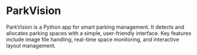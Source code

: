 # ParkVision
ParkVision is a Python app for smart parking management. It detects and allocates parking spaces with a simple, user-friendly interface. Key features include image file handling, real-time space monitoring, and interactive layout management.
